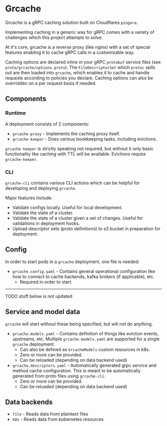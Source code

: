 # Grcache
Grcache is a gRPC caching solution built on Cloudflares `pingora`.

Implementing caching in a generic way for gRPC comes with a variety of
challenges which this project attempts to solve.

At it's core, grcache is a reverse proxy (like nginx) with a set of
special features enabling it to cache gRPC calls in a customizable way.

Caching options are declared inline in your gRPC `protobuf` service files
(see `proto/grcache/options.proto`). The `FileDescriptorSet` which `protoc`
spits out are then loaded into `grcache`, which enables it to cache and
handle requests according to policies you declare. Caching options can
also be overridden on a per request basis if needed.

## Components

### Runtime
A deployment consists of 2 components:
* `grcache-proxy` - Implements the caching proxy itself.
* `grcache-keeper` - Does various bookkeeping tasks, including evictions.

`grcache-keeper` is strictly speaking not required, but without it only
basic functionality like caching with TTL will be available. Evictions
require `grcache-keeper`.

### CLI
`grcache-cli` contains various CLI actions which can be helpful for
developing and deploying `grcache`.

Major features include:
* Validate configs locally. Useful for local development.
* Validate the state of a cluster.
* Validate the state of a cluster given a set of changes. Useful for
  validations in deployment hooks.
* Upload descriptor sets (proto definitions) to s3 bucket in preparation
  for deployment.

## Config
In order to start pods in a `grcache` deployment, one file is needed:
* `grcache.config.yaml` - Contains general operational configuration like
  how to connect to cache backends, kafka brokers (if applicable), etc.
  * Required in order to start.

---

TODO stuff below is not updated

## Service and model data
`grcache` will start without these being specified, but will not do anything.
* `grcache.models.yaml` - Contains definition of things like eviction
  events, upstreams, etc. Multiple `grcache.models.yaml` are supported
  for a single `grcache` deployment.
  * Can also be defined as `GrcacheModels` custom resources in k8s.
  * Zero or more can be provided.
  * Can be reloaded (depending on data backend used)
* `grcache.descriptors.yaml` - Automatically generated grpc service and method
  cache configuration. This is meant to be automatically generated from
  proto files using `grcache-cli`.
  * Zero or more can be provided.
  * Can be reloaded (depending on data backend used)

## Data backends
* `file` - Reads data from plaintext files
* `k8s` - Reads data from kubernetes resources
